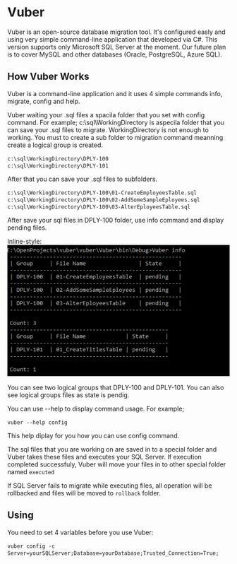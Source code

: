 # Vuber

Vuber is an open-source database migration tool. It's configured easly 
and using very simple command-line application that developed via C#. 
This version supports only Microsoft SQL Server at the moment. Our future 
plan is to cover MySQL and other databases (Oracle, PostgreSQL, Azure SQL).

## How Vuber Works

Vuber is a command-line application and it uses 4 simple commands
info, migrate, config and help.

Vuber waiting your .sql files a spacila folder that you set with config
command. For example; c:\sql\WorkingDirectory is aspecila folder that
you can save your .sql files to migrate. WorkingDirectory is not enough
to working. You must to create a sub folder to migration command meanning
create a logical group is created.

	c:\sql\WorkingDirectory\DPLY-100
	c:\sql\WorkingDirectory\DPLY-101

After that you can save your .sql files to subfolders.

	c:\sql\WorkingDirectory\DPLY-100\01-CreateEmployeesTable.sql
	c:\sql\WorkingDirectory\DPLY-100\02-AddSomeSampleEployees.sql
	c:\sql\WorkingDirectory\DPLY-100\03-AlterEployeesTable.sql
									
After save your sql files in DPLY-100 folder, use info command and display
pending files.

Inline-style: 
![alt text](https://github.com/kkaradag2/vuber/blob/master/images/info01.PNG "Display pendig files")


 You can see two logical groups that DPLY-100 and DPLY-101. You can also see
 logical groups files as state is pendig.  


You can use --help to display command usage. For example;

	vuber --help config

This help diplay for you how you can use config command.



The sql files that you are working on are saved in to a special folder 
and Vuber takes these files and executes your SQL Server. If execution 
completed successfuly, Vuber will move your files in to other special 
folder named `executed`

If SQL Server fails to migrate while executing files, all operation 
will be rollbacked and files will be moved to `rollback` folder. 

## Using

You need to set 4 variables before you use Vuber:

    vuber config -c Server=yourSQLServer;Database=yourDatabase;Trusted_Connection=True;

